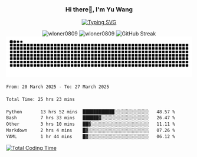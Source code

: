<h3 align="center">Hi there👋, I'm Yu Wang</h1>

<p align="center"><a href="https://git.io/typing-svg"><img src="https://readme-typing-svg.demolab.com?font=Alex+Brush&size=18&pause=1000&color=716A50&background=6F66FF00&center=true&vCenter=true&width=435&lines=To+love+oneself+is+the+beginning+of+a+lifelong+romance.+%E2%80%94+Oscar+Wilde" alt="Typing SVG" /></a></p>


<p align="center">
 <img src="https://github-readme-stats.vercel.app/api/top-langs?username=wloner0809&show_icons=true&locale=en&layout=compact" alt="wloner0809" height=120 />
 <img src="https://github-readme-stats.vercel.app/api?username=wloner0809&show_icons=true&locale=en" alt="wloner0809" height=120 />
 <img src="https://github-readme-streak-stats.herokuapp.com?user=wloner0809&theme=microsoft" alt="GitHub Streak" height=120 />
 <img src="https://github.com/Wloner0809/Wloner0809/blob/output/github-contribution-grid-snake.svg">
</p>
 
<!--START_SECTION:waka-->

```txt
From: 20 March 2025 - To: 27 March 2025

Total Time: 25 hrs 23 mins

Python       13 hrs 52 mins  ████████████░░░░░░░░░░░░░   48.57 %
Bash         7 hrs 33 mins   ██████▓░░░░░░░░░░░░░░░░░░   26.47 %
Other        3 hrs 10 mins   ██▓░░░░░░░░░░░░░░░░░░░░░░   11.11 %
Markdown     2 hrs 4 mins    █▓░░░░░░░░░░░░░░░░░░░░░░░   07.26 %
YAML         1 hr 44 mins    █▓░░░░░░░░░░░░░░░░░░░░░░░   06.12 %
```

<!--END_SECTION:waka-->

[![Total Coding Time](https://wakatime.com/badge/user/3b010e91-e8bb-445f-9eac-c8ab5bc30cb6.svg)](https://wakatime.com/@3b010e91-e8bb-445f-9eac-c8ab5bc30cb6)
